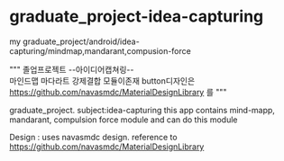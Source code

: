 # graduate_project-idea-capturing
my graduate_project/android/idea-capturing/mindmap,mandarant,compusion-force


"""
졸업프로젝트
--아이디어캡쳐링--  
 마인드맵
 마다라트
 강제결합 
 모듈이존재
 button디자인은
 https://github.com/navasmdc/MaterialDesignLibrary
 를 
"""

graduate_project.
subject:idea-capturing
this app contains mind-mapp, mandarant, compulsion force module and can do this module

Design : uses navasmdc design. reference to https://github.com/navasmdc/MaterialDesignLibrary 
